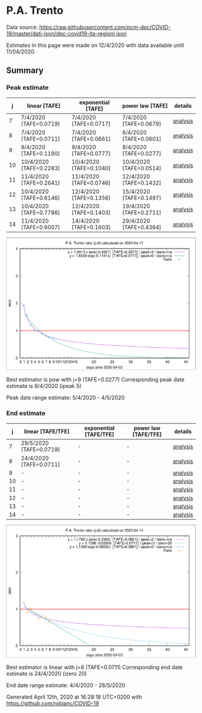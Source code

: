 # P.A. Trento


Data source: https://raw.githubusercontent.com/pcm-dpc/COVID-19/master/dati-json/dpc-covid19-ita-regioni.json

Estimates in this page were made on 12/4/2020 with data available until 11/04/2020.


## Summary 

### Peak estimate 
|j|linear [TAFE]|exponential [TAFE]|power law [TAFE]|details|
|---|----|-----------|---------|-------|
|7|7/4/2020 [TAFE=0.0719]|7/4/2020 [TAFE=0.0717]|7/4/2020 [TAFE=0.0679]|[analysis](COVID-19_p.a._trento_j7_2020-04-11.md)|
|8|7/4/2020 [TAFE=0.0711]|7/4/2020 [TAFE=0.0661]|6/4/2020 [TAFE=0.0601]|[analysis](COVID-19_p.a._trento_j8_2020-04-11.md)|
|9|9/4/2020 [TAFE=0.1190]|9/4/2020 [TAFE=0.0777]|8/4/2020 [TAFE=0.0277]|[analysis](COVID-19_p.a._trento_j9_2020-04-11.md)|
|10|10/4/2020 [TAFE=0.2283]|10/4/2020 [TAFE=0.1040]|10/4/2020 [TAFE=0.0514]|[analysis](COVID-19_p.a._trento_j10_2020-04-11.md)|
|11|11/4/2020 [TAFE=0.2641]|11/4/2020 [TAFE=0.0746]|12/4/2020 [TAFE=0.1432]|[analysis](COVID-19_p.a._trento_j11_2020-04-11.md)|
|12|10/4/2020 [TAFE=0.6146]|12/4/2020 [TAFE=0.1356]|15/4/2020 [TAFE=0.1497]|[analysis](COVID-19_p.a._trento_j12_2020-04-11.md)|
|13|10/4/2020 [TAFE=0.7786]|12/4/2020 [TAFE=0.1403]|19/4/2020 [TAFE=0.2711]|[analysis](COVID-19_p.a._trento_j13_2020-04-11.md)|
|14|11/4/2020 [TAFE=0.6007]|14/4/2020 [TAFE=0.1603]|29/4/2020 [TAFE=0.4364]|[analysis](COVID-19_p.a._trento_j14_2020-04-11.md)|

![best peak estimate](COVID-19_p.a._trento_j9_2020-04-11.png)

Best estimator is pow with j=9 (TAFE=0.0277)
Corresponding peak date estimate is 8/4/2020 (ipeak 5)


Peak date range estimate: 5/4/2020 - 4/5/2020

### End estimate 
|j|linear [TAFE/TFE]|exponential [TAFE/TFE]|power law [TAFE/TFE]|details|
|---|----|-----------|---------|-------|
|7|29/5/2020 [TAFE=0.0719]|-|-|[analysis](COVID-19_p.a._trento_j7_2020-04-11.md)|
|8|24/4/2020 [TAFE=0.0711]|-|-|[analysis](COVID-19_p.a._trento_j8_2020-04-11.md)|
|9|-|-|-|[analysis](COVID-19_p.a._trento_j9_2020-04-11.md)|
|10|-|-|-|[analysis](COVID-19_p.a._trento_j10_2020-04-11.md)|
|11|-|-|-|[analysis](COVID-19_p.a._trento_j11_2020-04-11.md)|
|12|-|-|-|[analysis](COVID-19_p.a._trento_j12_2020-04-11.md)|
|13|-|-|-|[analysis](COVID-19_p.a._trento_j13_2020-04-11.md)|
|14|-|-|-|[analysis](COVID-19_p.a._trento_j14_2020-04-11.md)|

![best zero estimate](COVID-19_p.a._trento_j8_2020-04-11.png)

Best estimator is linear with j=8 (TAFE=0.0711)
Corresponding end date estimate is 24/4/2020 (izero 20)


End date range estimate: 4/4/2020 - 28/5/2020

Generated April 12th, 2020 at 16:28:18 UTC+0200 with https://github.com/robianc/COVID-19
